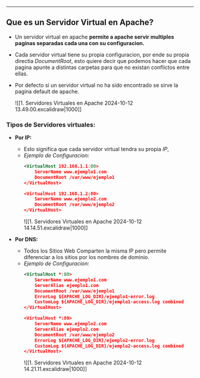 
---
## Que es un Servidor Virtual en Apache?
- Un servidor virtual en apache **permite a apache servir multiples paginas separadas cada una con su configuracion.**  
- Cada servidor virtual tiene su propia configuracion, por ende su propia directia *DocumentRoot*, esto quiere decir que podemos hacer que cada pagina apunte a distintas carpetas para que no existan conflictos entre ellas.
- Por defecto si un servidor virtual no ha sido encontrado se sirve la pagina default de apache.

	![[1. Servidores Virtuales en Apache 2024-10-12 13.49.00.excalidraw|1000]]

### Tipos de Servidores virtuales:

- **Por IP:**
	- Esto significa que cada servidor virtual tendra su propia *IP*, 
	- *Ejemplo de Configuracion:*
		```xml
		<VirtualHost 192.168.1.1:80>
		    ServerName www.ejemplo1.com
		    DocumentRoot /var/www/ejemplo1
		</VirtualHost>
		
		<VirtualHost 192.168.1.2:80>
		    ServerName www.ejemplo2.com
		    DocumentRoot /var/www/ejemplo2
		</VirtualHost>

		```
		![[1. Servidores Virtuales en Apache 2024-10-12 14.14.51.excalidraw|1000]]


- **Por DNS:**
	- Todos los Sitios Web Comparten la misma IP pero permite diferenciar a los sitios por los nombres de dominio.
	- *Ejemplo de Configuracion:*
		```xml
		<VirtualHost *:80>
		    ServerName www.ejemplo1.com
		    ServerAlias ejemplo1.com
		    DocumentRoot /var/www/ejemplo1
		    ErrorLog ${APACHE_LOG_DIR}/ejemplo1-error.log
		    CustomLog ${APACHE_LOG_DIR}/ejemplo1-access.log combined
		</VirtualHost>
		
		<VirtualHost *:80>
		    ServerName www.ejemplo2.com
		    ServerAlias ejemplo2.com
		    DocumentRoot /var/www/ejemplo2
		    ErrorLog ${APACHE_LOG_DIR}/ejemplo2-error.log
		    CustomLog ${APACHE_LOG_DIR}/ejemplo2-access.log combined
		</VirtualHost>
		```
		![[1. Servidores Virtuales en Apache 2024-10-12 14.21.11.excalidraw|1000]]






